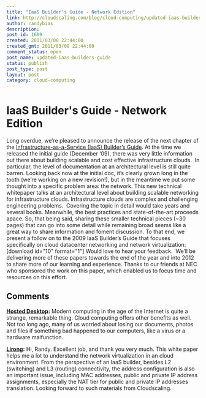 ```yaml
---
title: "IaaS Builder's Guide - Network Edition"
link: http://cloudscaling.com/blog/cloud-computing/updated-iaas-builders-guide/
author: randybias
description: 
post_id: 1699
created: 2011/03/08 22:44:00
created_gmt: 2011/03/08 22:44:00
comment_status: open
post_name: updated-iaas-builders-guide
status: publish
post_type: post
layout: post
category: cloud-computing
---
```


# IaaS Builder's Guide - Network Edition

Long overdue, we’re pleased to announce the release of the next chapter of the [Infrastructure-as-a-Service (IaaS) Builder’s Guide](/blog/wp-content/uploads/2009/12/iaas-building-guide-v1.pdf). At the time we released the initial guide (December ‘09), there was very little information out there about building scalable and cost effective infrastructure clouds.  In particular, the level of documentation at an architectural level is still quite barren. Looking back now at the initial doc, it’s clearly grown long in the tooth (we’re working on a new revision!), but in the meantime we put some thought into a specific problem area: the network. This new technical whitepaper talks at an architectural level about building scalable networking for infrastructure clouds. Infrastructure clouds are complex and challenging engineering problems.  Covering the topic in detail would take years and several books. Meanwhile, the best practices and state-of-the-art proceeds apace. So, that being said, sharing these smaller technical pieces (~30 pages) that can go into some detail while remaining broad seems like a great way to share information and foment discussion. To that end, we present a follow on to the 2009 IaaS Builder’s Guide that focuses specifically on cloud datacenter networking and network virtualization: [download id="10" format="1"] Would love to hear your feedback.  We’ll be delivering more of these papers towards the end of the year and into 2012 to share more of our learning and experience. Thanks to our friends at NEC who sponsored the work on this paper, which enabled us to focus time and resources on this effort.

## Comments

**[Hosted Desktop](#3021 "2011-03-23 04:22:00"):** Modern computing in the age of the Internet is quite a strange, remarkable thing. Cloud computing offers other benefits as well. Not too long ago, many of us worried about losing our documents, photos and files if something bad happened to our computers, like a virus or a hardware malfunction.

**[Lirong](#3027 "2011-04-12 20:38:00"):** Hi, Randy. Excellent job, and thank you very much. This white paper helps me a lot to understand the network virtualization in an cloud environment. From the perspective of an IaaS builder, besides L2 (switching) and L3 (routing) connectivity, the address configuration is also an important issue, including MAC addresses, public and private IP address assignments, especially the NAT tier for public and private IP addresses translation. Looking forward to such materials from Cloudscaling.


